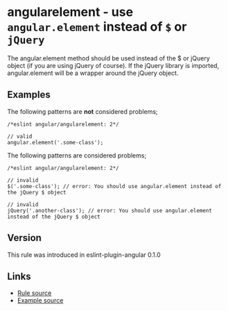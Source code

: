 <!-- WARNING: Generated documentation. Edit docs and examples in the rule and examples file ('rules/angularelement.js', 'examples/angularelement.js'). -->

# angularelement - use `angular.element` instead of `$` or `jQuery`

The angular.element method should be used instead of the $ or jQuery object (if you are using jQuery of course).
If the jQuery library is imported, angular.element will be a wrapper around the jQuery object.

## Examples

The following patterns are **not** considered problems;

    /*eslint angular/angularelement: 2*/

    // valid
    angular.element('.some-class');

The following patterns are considered problems;

    /*eslint angular/angularelement: 2*/

    // invalid
    $('.some-class'); // error: You should use angular.element instead of the jQuery $ object

    // invalid
    jQuery('.another-class'); // error: You should use angular.element instead of the jQuery $ object

## Version

This rule was introduced in eslint-plugin-angular 0.1.0

## Links

* [Rule source](../rules/angularelement.js)
* [Example source](../examples/angularelement.js)
